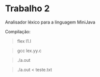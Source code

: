 ﻿# Trabalho 2 

Analisador léxico para a linguagem MiniJava 

Compilação:
> flex l1.l

> gcc lex.yy.c 

> ./a.out

> ./a.out < teste.txt
